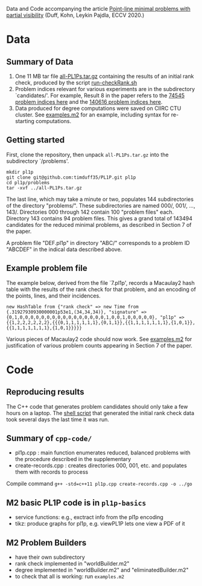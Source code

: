 Data and Code accompanying the article [Point-line minimal problems with partial visibility](https://www.ecva.net/papers/eccv_2020/papers_ECCV/papers/123710171.pdf) (Duff, Kohn, Leykin Pajdla, ECCV 2020.)

# Data 

## Summary of Data

1.  One 11 MB tar file [all-PL1Ps.tar.gz](https://github.com/timduff35/PL1P/blob/master/all-PL1Ps.tar.gz) containing the results of an initial rank check, produced by the script [run-checkRank.sh](https://github.com/timduff35/PL1P/blob/master/run-checkRank.sh)
2.  Problem indices relevant for various experiments are in the subdirectory `candidates/'. For example, Result 8 in the paper refers to the [74545 problem indices here](https://github.com/timduff35/PL1P/tree/master/candidates/camMin.txt) and the [140616 problem indices here](https://github.com/timduff35/PL1P/tree/master/candidates/min.txt).
3. Data produced for degree computations were saved on CIIRC CTU cluster. See [examples.m2](https://github.com/timduff35/PL1P/blob/master/examples.m2) for an example, including syntax for re-starting computations.


## Getting started

First, clone the repository, then unpack `all-PL1Ps.tar.gz` into the subdirectory `/problems'.
```
mkdir pl1p
git clone git@github.com:timduff35/PL1P.git pl1p
cd pl1p/problems
tar -xvf ../all-PL1Ps.tar.gz
```

The last line, which may take a minute or two, populates 144 subdirectories of the directory "problems/".
These subdirectories are named 000/, 001/, ..., 143/.
Directories 000 through 142 contain 100 "problem files" each.
Directory 143 contains 94 problem files.
This gives a grand total of 143494 candidates for the reduced minimal problems, as described in Section 7 of the paper.

A problem file "DEF.pl1p" in directory "ABC/" corresponds to a problem ID "ABCDEF" in the indical data described above.

## Example problem file

The example below, derived from the file `7.pl1p', records a Macaulay2 hash table with the results of the rank check for that problem, and an encoding of the points, lines, and their incidences.

```
new HashTable from {"rank check" => new Time from {.31927930930000001p53e1,(34,34,34)}, "signature" => {0,1,0,0,0,0,0,0,0,0,0,0,0,0,0,0,0,0,1,0,0,1,0,0,0,0,0}, "pl1p" => {{1,2,2,2,2,2,2},{{{0,1,1,1,1,1,1},{0,1,1}},{{1,1,1,1,1,1,1},{1,0,1}},{{1,1,1,1,1,1,1},{1,0,1}}}}}
```

Various pieces of Macaulay2 code should now work.
See [examples.m2](https://github.com/timduff35/PL1P/blob/master/examples.m2) for justification of various problem counts appearing in Section 7 of the paper.

# Code

## Reproducing results

The C++ code that generates problem candidates should only take a few hours on a laptop.
The [shell script](https://github.com/timduff35/PL1P/blob/master/run-checkRank.sh) that generated the initial rank check data took several days the last time it was run.

## Summary of `cpp-code/`
* pl1p.cpp : main function enumerates reduced, balanced problems with the procedure described in the supplementary
* create-records.cpp : creates directories 000, 001, etc. and populates them with records to process
 
Compile command
```g++ -std=c++11 pl1p.cpp create-records.cpp -o ../go```

## M2 basic PL1P code is in `pl1p-basics`
* service functions: e.g., exctract info from the pl1p encoding
* tikz: produce graphs for pl1p, e.g. viewPL1P lets one view a PDF of it 
 
## M2 Problem Builders
* have their own subdirectory
* rank check implemented in "worldBuilder.m2"
* degree implemented in "worldBuilder.m2" and "eliminatedBuilder.m2"
* to check that all is working: run `examples.m2`
